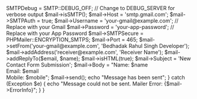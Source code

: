 <?php
// Bedhadak Rahul Singh Developer
use PHPMailer\PHPMailer\PHPMailer;
use PHPMailer\PHPMailer\SMTP;
use PHPMailer\PHPMailer\Exception;

if (isset($_REQUEST['submit'])) {
    $name = $_REQUEST['name'];
    $email = $_REQUEST['email'];
    $mobile = $_REQUEST['mobile'];

    send_email($name, $email, $mobile);
}

function send_email($name, $email, $mobile) {
    require 'vendor/autoload.php';

    $mail = new PHPMailer(true);

    try {
        $mail->SMTPDebug = SMTP::DEBUG_OFF; // Change to DEBUG_SERVER for verbose output
        $mail->isSMTP();
        $mail->Host = 'smtp.gmail.com';
        $mail->SMTPAuth = true;
        $mail->Username = 'your-gmail@example.com'; // Replace with your Gmail
        $mail->Password = 'your-app-password';       // Replace with your App Password
        $mail->SMTPSecure = PHPMailer::ENCRYPTION_SMTPS;
        $mail->Port = 465;

        $mail->setFrom('your-gmail@example.com', 'Bedhadak Rahul Singh Developer');
        $mail->addAddress('receiver@example.com', 'Receiver Name');
        $mail->addReplyTo($email, $name);

        $mail->isHTML(true);
        $mail->Subject = 'New Contact Form Submission';
        $mail->Body = "Name: $name <br> Email: $email <br> Mobile: $mobile";

        $mail->send();
        echo "Message has been sent";
    } catch (Exception $e) {
        echo "Message could not be sent. Mailer Error: {$mail->ErrorInfo}";
    }
}
